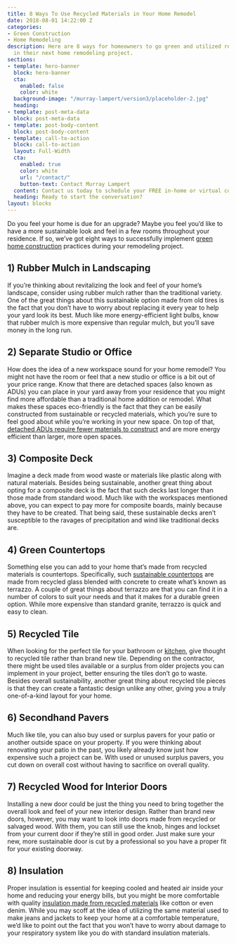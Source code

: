 ```yaml
---
title: 8 Ways To Use Recycled Materials in Your Home Remodel
date: 2018-08-01 14:22:00 Z
categories:
- Green Construction
- Home Remodeling
description: Here are 8 ways for homeowners to go green and utilized recycled materials
  in their next home remodeling project.
sections:
- template: hero-banner
  block: hero-banner
  cta:
    enabled: false
    color: white
  background-image: "/murray-lampert/version3/placeholder-2.jpg"
  heading: 
- template: post-meta-data
  block: post-meta-data
- template: post-body-content
  block: post-body-content
- template: call-to-action
  block: call-to-action
  layout: Full-Width
  cta:
    enabled: true
    color: white
    url: "/contact/"
    button-text: Contact Murray Lampert
  content: Contact us today to schedule your FREE in-home or virtual consultation.
  heading: Ready to start the conversation?
layout: blocks
---
```


Do you feel your home is due for an upgrade? Maybe you feel you’d like to have a more sustainable look and feel in a few rooms throughout your residence. If so, we’ve got eight ways to successfully implement [green home construction](/san-diego-green-home-construction) practices during your remodeling project. 

## 1) Rubber Mulch in Landscaping

If you’re thinking about revitalizing the look and feel of your home’s landscape, consider using rubber mulch rather than the traditional variety. One of the great things about this sustainable option made from old tires is the fact that you don’t have to worry about replacing it every year to help your yard look its best. Much like more energy-efficient light bulbs, know that rubber mulch is more expensive than regular mulch, but you’ll save money in the long run. 

## 2) Separate Studio or Office

How does the idea of a new workspace sound for your home remodel? You might not have the room or feel that a new studio or office is a bit out of your price range. Know that there are detached spaces (also known as ADUs) you can place in your yard away from your residence that you might find more affordable than a traditional home addition or remodel. What makes these spaces eco-friendly is the fact that they can be easily constructed from sustainable or recycled materials, which you’re sure to feel good about while you’re working in your new space. On top of that, [detached ADUs require fewer materials to construct](http://sustainableconsumption.usdn.org/initiatives-list/supporting-development-of-accessory-dwelling-units) and are more energy efficient than larger, more open spaces.

## 3) Composite Deck

Imagine a deck made from wood waste or materials like plastic along with natural materials. Besides being sustainable, another great thing about opting for a composite deck is the fact that such decks last longer than those made from standard wood. Much like with the workspaces mentioned above, you can expect to pay more for composite boards, mainly because they have to be created. That being said, these sustainable decks aren’t susceptible to the ravages of precipitation and wind like traditional decks are. 

## 4) Green Countertops

Something else you can add to your home that’s made from recycled materials is countertops. Specifically, such [sustainable countertops](https://www.greenandsave.com/green_news/green-building/eco-friendly-diy-home-improvement-go-green-these-products-materials) are made from recycled glass blended with concrete to create what’s known as terrazzo. A couple of great things about terrazzo are that you can find it in a number of colors to suit your needs and that it makes for a durable green option. While more expensive than standard granite, terrazzo is quick and easy to clean. 

## 5) Recycled Tile

When looking for the perfect tile for your bathroom or [kitchen](/2016-eco-friendly-kitchen-remodeling-ideas/), give thought to recycled tile rather than brand new tile. Depending on the contractor, there might be used tiles available or a surplus from older projects you can implement in your project, better ensuring the tiles don’t go to waste. Besides overall sustainability, another great thing about recycled tile pieces is that they can create a fantastic design unlike any other, giving you a truly one-of-a-kind layout for your home. 

## 6) Secondhand Pavers 

Much like tile, you can also buy used or surplus pavers for your patio or another outside space on your property. If you were thinking about renovating your patio in the past, you likely already know just how expensive such a project can be. With used or unused surplus pavers, you cut down on overall cost without having to sacrifice on overall quality.

## 7) Recycled Wood for Interior Doors

Installing a new door could be just the thing you need to bring together the overall look and feel of your new interior design. Rather than brand new doors, however, you may want to look into doors made from recycled or salvaged wood. With them, you can still use the knob, hinges and lockset from your current door if they’re still in good order. Just make sure your new, more sustainable door is cut by a professional so you have a proper fit for your existing doorway.

## 8) Insulation 

Proper insulation is essential for keeping cooled and heated air inside your home and reducing your energy bills, but you might be more comfortable with quality [insulation made from recycled materials](/natural-wool-or-recycled-cotton-which-insulation-is-better-for-your-home/) like cotton or even denim. While you may scoff at the idea of utilizing the same material used to make jeans and jackets to keep your home at a comfortable temperature, we’d like to point out the fact that you won’t have to worry about damage to your respiratory system like you do with standard insulation materials.
